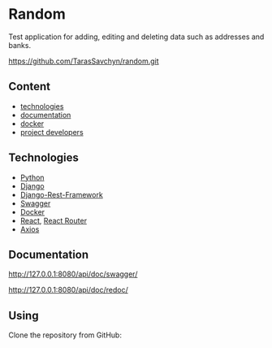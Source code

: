 # Random

Test application for adding, editing and deleting data such as addresses and banks.

https://github.com/TarasSavchyn/random.git

## Content

- [technologies](#technologies)
- [documentation](#documentation)
- [docker](#docker)
- [project developers](#project-developers)

## Technologies

- [Python](https://www.python.org/)
- [Django](https://www.djangoproject.com/)
- [Django-Rest-Framework](https://www.django-rest-framework.org/)
- [Swagger](https://swagger.io/)
- [Docker](https://www.docker.com/)
- [React](https://react.dev/), [React Router](https://reactrouter.com/en/main)
- [Axios](https://axios-http.com/)

## Documentation

http://127.0.0.1:8080/api/doc/swagger/

http://127.0.0.1:8080/api/doc/redoc/

## Using

Clone the repository from GitHub:

